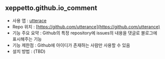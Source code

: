 ## xeppetto.github.io_comment

- 사용 앱 : [utterace](https://utteranc.es/)
- Repo 위치 : [https://github.com/utterance](https://github.com/utterance)
- 기능 주요 요약 : Github의 특정 repository에 issues의 내용을 댓글로 블로그에 표시해주는 기능
- 기능 제한점 : Github에 아이디가 존재하는 사람만 사용할 수 있음
- 설치 방법 : (TBD)
